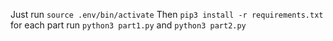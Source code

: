 Just run `source .env/bin/activate`
Then `pip3 install -r requirements.txt`
for each part run `python3 part1.py` and `python3 part2.py`